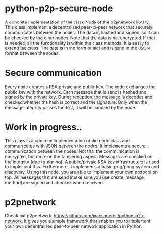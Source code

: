 # python-p2p-secure-node
A concrete implementation of the class Node of the p2pnetwork library. This class implement a decentralised peer-to-peer network that securely communicates between the nodes. The data is hashed and signed, so it can be checked by the other nodes. Note that the data is not encrypted. If that is needed, all the functionality is within the class methods. It is easily to extend the class. The data is in the form of dict and is send in the JSON format between the nodes.

# Secure communication
Every node creates a RSA private and public key. The node exchanges the public key with the network. Each message that is send is hashed and signed by the private key. During reception, the message is decodes and checked whether the hash is correct and the signature. Only when the message integrity passes the test, it will be handled by the node.

# Work in progress..
This class is a concrete implementation of the node class and communicates with JSON between the nodes. 
It implements a secure communication between the nodes. Not that the communication is encrypted, but
more on the tampering aspect. Messages are checked on the integrity (due to signing). A public/private
RSA key infrastructure is used to implement this. Furthermore, it implements a basic ping/pong system and
discovery. Using this node, you are able to implement your own protocol on top. All messages that are send
(make sure you use create_message method) are signed and checked when received.

# p2pnetwork
Check out p2pnetwork: https://github.com/macsnoeren/python-p2p-network. It gives you a simple framework that enables you to implement your own decentralized peer-to-peer network application in Python.